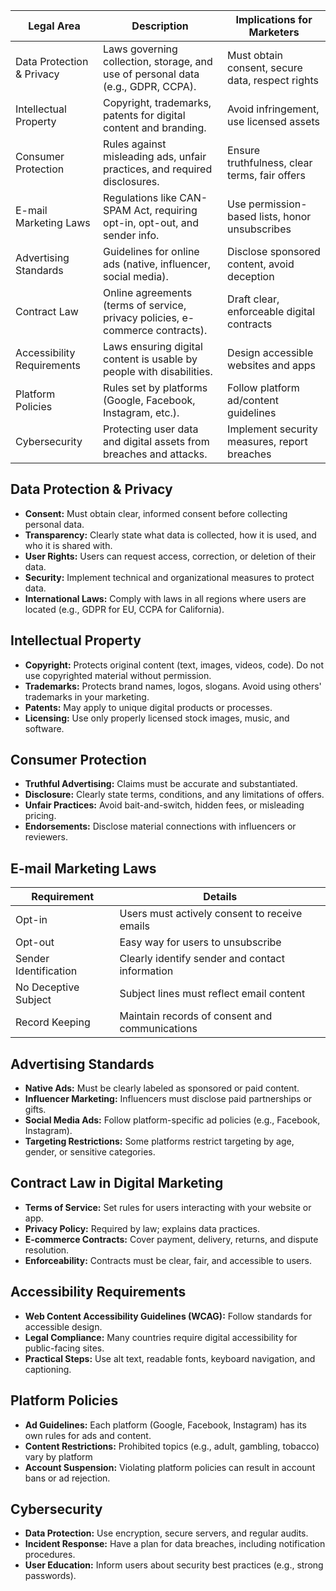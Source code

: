 
| **Legal Area**             | **Description**                                                                  | **Implications for Marketers**                   |
| -------------------------- | -------------------------------------------------------------------------------- | ------------------------------------------------ |
| Data Protection & Privacy  | Laws governing collection, storage, and use of personal data (e.g., GDPR, CCPA). | Must obtain consent, secure data, respect rights |
| Intellectual Property      | Copyright, trademarks, patents for digital content and branding.                 | Avoid infringement, use licensed assets          |
| Consumer Protection        | Rules against misleading ads, unfair practices, and required disclosures.        | Ensure truthfulness, clear terms, fair offers    |
| E-mail Marketing Laws      | Regulations like CAN-SPAM Act, requiring opt-in, opt-out, and sender info.       | Use permission-based lists, honor unsubscribes   |
| Advertising Standards      | Guidelines for online ads (native, influencer, social media).                    | Disclose sponsored content, avoid deception      |
| Contract Law               | Online agreements (terms of service, privacy policies, e-commerce contracts).    | Draft clear, enforceable digital contracts       |
| Accessibility Requirements | Laws ensuring digital content is usable by people with disabilities.             | Design accessible websites and apps              |
| Platform Policies          | Rules set by platforms (Google, Facebook, Instagram, etc.).                      | Follow platform ad/content guidelines            |
| Cybersecurity              | Protecting user data and digital assets from breaches and attacks.               | Implement security measures, report breaches     |

## Data Protection & Privacy
- **Consent:** Must obtain clear, informed consent before collecting personal data.
- **Transparency:** Clearly state what data is collected, how it is used, and who it is shared with.
- **User Rights:** Users can request access, correction, or deletion of their data.
- **Security:** Implement technical and organizational measures to protect data.
- **International Laws:** Comply with laws in all regions where users are located (e.g., GDPR for EU, CCPA for California).
## Intellectual Property
- **Copyright:** Protects original content (text, images, videos, code). Do not use copyrighted material without permission.
- **Trademarks:** Protects brand names, logos, slogans. Avoid using others' trademarks in your marketing.
- **Patents:** May apply to unique digital products or processes.
- **Licensing:** Use only properly licensed stock images, music, and software.

## Consumer Protection
- **Truthful Advertising:** Claims must be accurate and substantiated.
- **Disclosure:** Clearly state terms, conditions, and any limitations of offers.
- **Unfair Practices:** Avoid bait-and-switch, hidden fees, or misleading pricing.
- **Endorsements:** Disclose material connections with influencers or reviewers.

## E-mail Marketing Laws

| **Requirement**       | **Details**                                     |
| --------------------- | ----------------------------------------------- |
| Opt-in                | Users must actively consent to receive emails   |
| Opt-out               | Easy way for users to unsubscribe               |
| Sender Identification | Clearly identify sender and contact information |
| No Deceptive Subject  | Subject lines must reflect email content        |
| Record Keeping        | Maintain records of consent and communications  |
## Advertising Standards
- **Native Ads:** Must be clearly labeled as sponsored or paid content.
- **Influencer Marketing:** Influencers must disclose paid partnerships or gifts.
- **Social Media Ads:** Follow platform-specific ad policies (e.g., Facebook, Instagram).
- **Targeting Restrictions:** Some platforms restrict targeting by age, gender, or sensitive categories.

## Contract Law in Digital Marketing
- **Terms of Service:** Set rules for users interacting with your website or app.
- **Privacy Policy:** Required by law; explains data practices.
- **E-commerce Contracts:** Cover payment, delivery, returns, and dispute resolution.
- **Enforceability:** Contracts must be clear, fair, and accessible to users.
## Accessibility Requirements
- **Web Content Accessibility Guidelines (WCAG):** Follow standards for accessible design.
- **Legal Compliance:** Many countries require digital accessibility for public-facing sites.
- **Practical Steps:** Use alt text, readable fonts, keyboard navigation, and captioning.
## Platform Policies
- **Ad Guidelines:** Each platform (Google, Facebook, Instagram) has its own rules for ads and content.
- **Content Restrictions:** Prohibited topics (e.g., adult, gambling, tobacco) vary by platform    
- **Account Suspension:** Violating platform policies can result in account bans or ad rejection.
## Cybersecurity
- **Data Protection:** Use encryption, secure servers, and regular audits.
- **Incident Response:** Have a plan for data breaches, including notification procedures.
- **User Education:** Inform users about security best practices (e.g., strong passwords).


